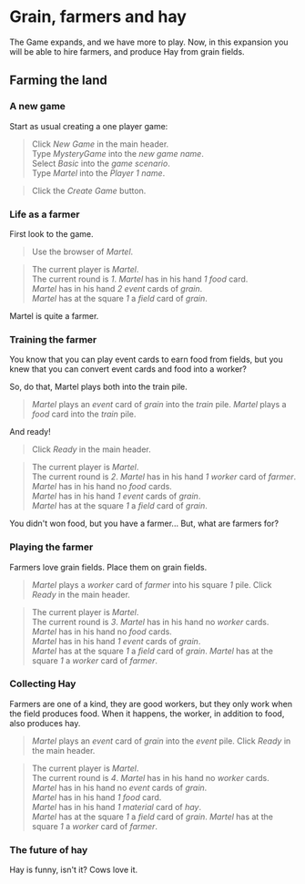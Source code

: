 # Grain, farmers and hay

The Game expands, and we have more to play.
Now, in this expansion you will be able
to hire farmers, and produce Hay from grain fields.

## Farming the land

### A new game

Start as usual creating a one player game:

 > Click _New Game_ in the main header.  
 > Type _MysteryGame_ into the _new game name_.    
 > Select _Basic_ into the _game scenario_.  
 > Type _Martel_ into the _Player 1 name_.
 <!-- MOCK take _field_ as _grain_ -->
 <!-- MOCK take _field_ as _sheep_ -->
 <!-- MOCK take _event_ as _grain_ -->
 <!-- MOCK take _event_ as _grain_ -->
 <!-- MOCK take _event_ as _sheep_ -->
 <!-- MOCK take _event_ as _sheep_ -->
 <!-- MOCK take _event_ as _sheep_ -->
 > Click the _Create Game_ button.
 <!-- SNAPSHOT status=200 -->

### Life as a farmer

First look to the game.

 > Use the browser of _Martel_.
 <!-- SNAPSHOT status=200 -->
 > The current player is _Martel_.  
 > The current round is _1_.
 > _Martel_ has in his hand _1_ _food_ card.  
 > _Martel_ has in his hand _2_ _event_ cards of _grain_.  
 > _Martel_ has at the square _1_ a _field_ card of _grain_.

Martel is quite a farmer.

### Training the farmer

You know that you can play event cards to earn food from fields,
but you knew that you can convert event cards and food into
a worker?

So, do that, Martel plays both into the train pile.

 > _Martel_ plays an _event_ card of _grain_ into the _train_ pile.
 > _Martel_ plays a _food_ card into the _train_ pile.

And ready!

 > Click _Ready_ in the main header.
 <!-- SNAPSHOT status=200 --> 
 > The current player is _Martel_.  
 > The current round is _2_.
 > _Martel_ has in his hand _1_ _worker_ card of _farmer_.  
 > _Martel_ has in his hand no _food_ cards.  
 > _Martel_ has in his hand _1_ _event_ cards of _grain_.  
 > _Martel_ has at the square _1_ a _field_ card of _grain_.

You didn't won food, but you have a farmer...
But, what are farmers for?

### Playing the farmer

Farmers love grain fields. 
Place them on grain fields.

 > _Martel_ plays a _worker_ card of _farmer_ into his square _1_ pile.
 > Click _Ready_ in the main header.
 <!-- SNAPSHOT status=200 --> 
 > The current player is _Martel_.  
 > The current round is _3_.
 > _Martel_ has in his hand no _worker_ cards.  
 > _Martel_ has in his hand no _food_ cards.  
 > _Martel_ has in his hand _1_ _event_ cards of _grain_.  
 > _Martel_ has at the square _1_ a _field_ card of _grain_.
 > _Martel_ has at the square _1_ a _worker_ card of _farmer_.

### Collecting Hay

Farmers are one of a kind, 
they are good workers, but they only work when the field
produces food. When it happens, the worker, in addition to
food, also produces hay.

 > _Martel_ plays an _event_ card of _grain_ into the _event_ pile.
 > Click _Ready_ in the main header.
 <!-- SNAPSHOT status=200 --> 
 > The current player is _Martel_.  
 > The current round is _4_.
 > _Martel_ has in his hand no _worker_ cards.  
 > _Martel_ has in his hand no _event_ cards of _grain_.  
 > _Martel_ has in his hand _1_ _food_ card.  
 > _Martel_ has in his hand _1_ _material_ card of _hay_.  
 > _Martel_ has at the square _1_ a _field_ card of _grain_.
 > _Martel_ has at the square _1_ a _worker_ card of _farmer_.

### The future of hay

Hay is funny, isn't it? Cows love it.
 

